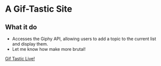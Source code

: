 # A Gif-Tastic Site

## What it do

* Accesses the Giphy API, allowing users to add a topic to the current list and display them.
* Let me know how make more brutal!

[Gif Tastic Live!](https://travelingdoodle.github.io/gifTastic/)
